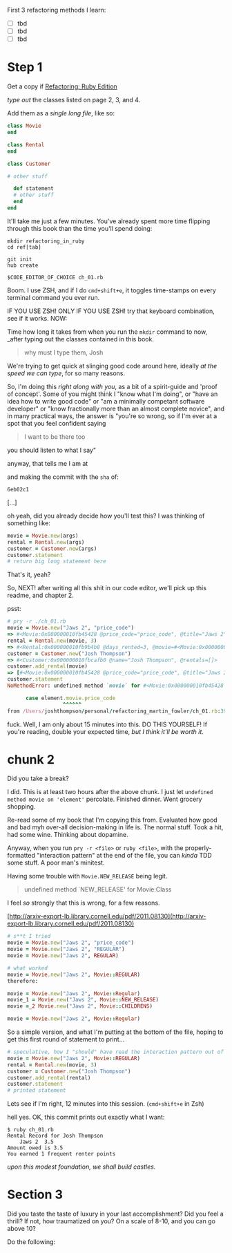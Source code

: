First 3 refactoring methods I learn:

- [ ] tbd
- [ ] tbd
- [ ] tbd

# Step 1

Get a copy if [Refactoring: Ruby Edition](https://www.amazon.com/Refactoring-Ruby-Addison-Wesley-Professional/dp/0321984137)

_type out_ the classes listed on page 2, 3, and 4.

Add them as a _single long file_, like so:

```ruby
class Movie
end

class Rental
end

class Customer

# other stuff

  def statement
  # other stuff
  end
end
```

It'll take me just a few minutes. You've already spent more time flipping through this book than the time you'll spend doing:

```
mkdir refactoring_in_ruby
cd ref[tab]

git init
hub create

$CODE_EDITOR_OF_CHOICE ch_01.rb
```

Boom. I use ZSH, and if I do `cmd+shift+e`, it toggles time-stamps on every terminal command you ever run.

IF YOU USE ZSH! ONLY IF YOU USE ZSH! try that keyboard combination, see if it works. NOW:

Time how long it takes from when you run the `mkdir` command to now, _after typing out the classes contained in this book.

> why must I type them, Josh

We're trying to get quick at slinging good code around here, ideally _at the speed we can type_, for so many reasons.

So, I'm doing this _right along with you_, as a bit of a spirit-guide and 'proof of concept'. Some of you might think I "know what I'm doing", or "have an idea how to write good code" or "am a minimally competant software developer" or "know fractionally more than an almost complete novice", and in many practical ways, the answer is "you're so wrong, so if I'm ever at a spot that you feel confident saying

> I want to be there too

you should listen to what I say"

anyway, that tells me I am at

and making the commit with the `sha` of:

```
6eb02c1
```

[...]

oh yeah, did you already decide how you'll test this? I was thinking of something like:

```ruby
movie = Movie.new(args)
rental = Rental.new(args)
customer = Customer.new(args)
customer.statement
# return big long statement here
```

That's it, yeah?

So, NEXT! after writing all this shit in our code editor, we'll pick up this readme, and chapter 2.

psst:

```ruby
# pry -r ./ch_01.rb
movie = Movie.new("Jaws 2", "price_code")
=> #<Movie:0x000000010fb45428 @price_code="price_code", @title="Jaws 2">
rental = Rental.new(movie, 3)
=> #<Rental:0x000000010fb9b4b8 @days_rented=3, @movie=#<Movie:0x000000010fb45428 @price_code="price_code", @title="Jaws 2">>
customer = Customer.new("Josh Thompson")
=> #<Customer:0x000000010fbcafb0 @name="Josh Thompson", @rentals=[]>
customer.add_rental(movie)
=> [#<Movie:0x000000010fb45428 @price_code="price_code", @title="Jaws 2">]
customer.statement
NoMethodError: undefined method `movie` for #<Movie:0x000000010fb45428 @title="Jaws 2", @price_code="price_code">

      case element.movie.price_code
                  ^^^^^^
from /Users/joshthompson/personal/refactoring_martin_fowler/ch_01.rb:39:in block in statement
```

fuck. Well, I am only about 15 minutes into this. DO THIS YOURSELF! If you're reading, double your expected time, _but I think it'll be worth it_.

# chunk 2

Did you take a break?

I did. This is at least two hours after the above chunk. I just let `undefined method movie on 'element'` percolate. Finished dinner. Went grocery shopping.

Re-read some of my book that I'm copying this from. Evaluated how good and bad myh over-all decision-making in life is. The normal stuff. Took a hit, had some wine. Thinking about dopamine.

Anyway, when you run `pry -r <file>` or `ruby <file>`, with the properly-formatted "interaction pattern" at the end of the file, you can _kinda_ TDD some stuff. A <this> poor man's minitest.

Having some trouble with `Movie.NEW_RELEASE` being legit.

> undefined method `NEW_RELEASE' for Movie:Class

I feel _so_ strongly that this is wrong, for a few reasons.

[http://arxiv-export-lb.library.cornell.edu/pdf/2011.08130](http://arxiv-export-lb.library.cornell.edu/pdf/2011.08130)


```ruby
# s**t I tried
movie = Movie.new("Jaws 2", "price_code")
movie = Movie.new("Jaws 2", "REGULAR")
movie = Movie.new("Jaws 2", REGULAR)

# what worked
movie = Movie.new("Jaws 2", Movie::REGULAR)
therefore:

movie = Movie.new("Jaws 2", Movie::Regular)
movie_1 = Movie.new("Jaws 2", Movie::NEW_RELEASE)
movie =_2 Movie.new("Jaws 2", Movie::CHILDRENS)

movie = Movie.new("Jaws 2", Movie::Regular)
```

So a simple version, and what I'm putting at the bottom of the file, hoping to get this first round of statement to print...

```ruby
# speculative, how I "should" have read the interaction pattern out of the book...
movie = Movie.new("Jaws 2", Movie::REGULAR)
rental = Rental.new(movie, 3)
customer = Customer.new("Josh Thompson")
customer.add_rental(rental)
customer.statement
# printed statement
```

Lets see if I'm right, 12 minutes into this session. (`cmd+shift+e` in Zsh)

hell yes. OK, this commit prints out exactly what I want:

```shell
$ ruby ch_01.rb
Rental Record for Josh Thompson
	Jaws 2	3.5
Amount owed is 3.5
You earned 1 frequent renter points
```

_upon this modest foundation, we shall build castles._

# Section 3

Did you taste the taste of luxury in your last accomplishment? Did you feel a thrill? If not, how traumatized on you? On a scale of 8-10, and you can go above 10?

Do the following:

```
```
